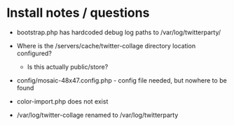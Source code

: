 # Install notes / questions

* bootstrap.php has hardcoded debug log paths to /var/log/twitterparty/

* Where is the /servers/cache/twitter-collage directory location configured? 
    * Is this actually public/store?

* config/mosaic-48x47.config.php - config file needed, but nowhere to be found

* color-import.php does not exist

* /var/log/twitter-collage renamed to /var/log/twitterparty


